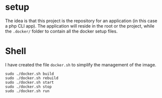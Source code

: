 # setup

The idea is that this project is the repository for an application (in this case a php CLI app). The application will reside in the root or the project, while the `.docker/` folder to contain all the docker setup files.


# Shell

I have created the file `docker.sh` to simplify the management of the image.

```
sudo ./docker.sh build
sudo ./docker.sh rebuild
sudo ./docker.sh start
sudo ./docker.sh stop
sudo ./docker.sh run
```